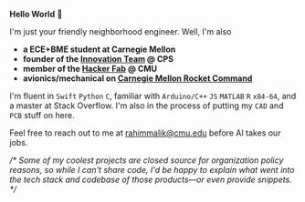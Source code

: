 **Hello World** 👋

I'm just your friendly neighborhood engineer. Well, I'm also<br/>
- **a ECE+BME student at Carnegie Mellon**<br/>
- **founder of the [Innovation Team](https://github.com/cps-innovation-team) @ CPS**<br/>
- **member of the [Hacker Fab](https://docs.hackerfab.org/hacker-fab-space) @ CMU**
- **avionics/mechanical on [Carnegie Mellon Rocket Command](https://jefferyjohn.github.io/rocket/)**

I'm fluent in `Swift` `Python` `C`, familiar with `Arduino/C++` `JS` `MATLAB` `R` `x84-64`, and a master at Stack Overflow. I'm also in the process of putting my `CAD` and `PCB` stuff on here.

Feel free to reach out to me at [rahimmalik@cmu.edu](mailto:rahimmalik@cmu.edu) before AI takes our jobs.


*/\* Some of my coolest projects are closed source for organization policy reasons, so while I can't share code, I'd be happy to explain what went into the tech stack and codebase of those products—or even provide snippets. \*/*
